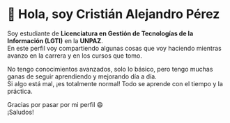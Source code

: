 # 👋 Hola, soy **Cristián Alejandro Pérez**

Soy estudiante de **Licenciatura en Gestión de Tecnologías de la Información (LGTI)** en la **UNPAZ**.  
En este perfil voy compartiendo algunas cosas que voy haciendo mientras avanzo en la carrera y en los cursos que tomo.

No tengo conocimientos avanzados, solo lo básico, pero tengo muchas ganas de seguir aprendiendo y mejorando día a día.  
Si algo está mal, ¡es totalmente normal! Todo se aprende con el tiempo y la práctica.

Gracias por pasar por mi perfil 😄  
¡Saludos!
